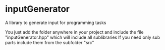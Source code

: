 inputGenerator
==============

A library to generate input for programming tasks

You just add the folder anywhere in your project and include the file "inputGenerator.hpp" which will include all sublibraries
If you need only sub parts include them from the subfolder "src"
